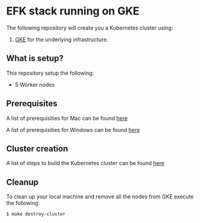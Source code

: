 # EFK stack running on GKE #

The following repository will create you a Kubernetes cluster using:

1. [GKE](https://console.cloud.google.com) for the underlying infrastructure.

## What is setup? ##
 
 This repository setup the following:
 
 - 5 Worker nodes

## Prerequisites ##

A list of prerequisities for Mac can be found [here](docs/1-mac-prerequisites.md)

A list of prerequisities for Windows can be found [here](docs/2-windows-prerequisites.md)

## Cluster creation ##

A list of steps to build the Kubernetes cluster can be found [here](docs/3-build-cluster.md)

## Cleanup

To clean up your local machine and remove all the nodes from GKE execute the following:

```
$ make destroy-cluster
```